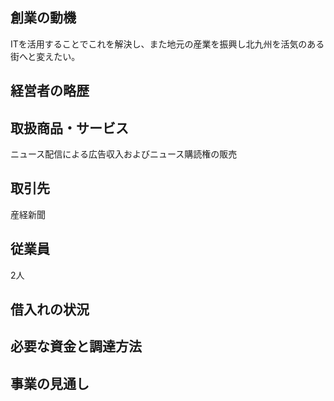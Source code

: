 ## 創業の動機
ITを活用することでこれを解決し、また地元の産業を振興し北九州を活気のある街へと変えたい。
## 経営者の略歴
## 取扱商品・サービス
ニュース配信による広告収入およびニュース購読権の販売
## 取引先
産経新聞
## 従業員
2人
## 借入れの状況

## 必要な資金と調達方法

## 事業の見通し
